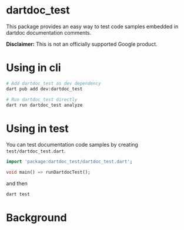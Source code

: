 # dartdoc_test

This package provides an easy way to test code samples embedded in dartdoc
documentation comments.

**Disclaimer:** This is not an officially supported Google product.

# Using in cli

```bash
# Add dartdoc_test as dev dependency
dart pub add dev:dartdoc_test

# Run dartdoc_test directly
dart run dartdoc_test analyze
```

# Using in test

You can test documentation code samples by creating `test/dartdoc_test.dart`.

```dart
import 'package:dartdoc_test/dartdoc_test.dart';

void main() => runDartdocTest();
```

and then

```bash
dart test
```

# Background
